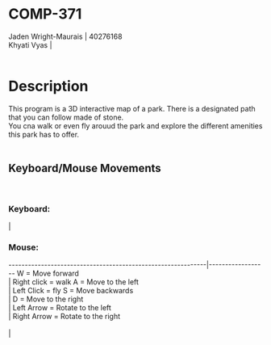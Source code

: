 # COMP-371

Jaden Wright-Maurais | 40276168 <br>
Khyati Vyas | <br><br>

<h1>Description</h1>
This program is a 3D interactive map of a park. There is a designated path that you can follow made of stone.<br>
You cna walk or even fly arouud the park and explore the different amenities this park has to offer.<br><br>

<h2>Keyboard/Mouse Movements</h2><br>

<h3>Keyboard:</h3>                                           | <h3>Mouse: </h3>
-------------------------------------------------------------|------------------
W = Move forward<br>                                         | Right click = walk
A = Move to the left<br>                                     | Left Click = fly
S = Move backwards<br>                                       |
D = Move to the right<br>                                    |
Left Arrow = Rotate to the left<br>                          |
Right Arrow = Rotate to the right<br><br>                    |






